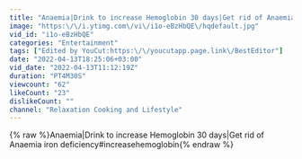 ```yaml
---
title: "Anaemia|Drink to increase Hemoglobin 30 days|Get rid of Anaemia iron deficiency#increasehemoglobin"
image: "https:\/\/i.ytimg.com\/vi\/i1o-eBzHbQE\/hqdefault.jpg"
vid_id: "i1o-eBzHbQE"
categories: "Entertainment"
tags: ["Edited by YouCut:https:\/\/youcutapp.page.link\/BestEditor"]
date: "2022-04-13T18:25:06+03:00"
vid_date: "2022-04-13T11:12:19Z"
duration: "PT4M30S"
viewcount: "62"
likeCount: "23"
dislikeCount: ""
channel: "Relaxation Cooking and Lifestyle"
---
```

{% raw %}Anaemia|Drink to increase Hemoglobin 30 days|Get rid of Anaemia iron deficiency#increasehemoglobin{% endraw %}
